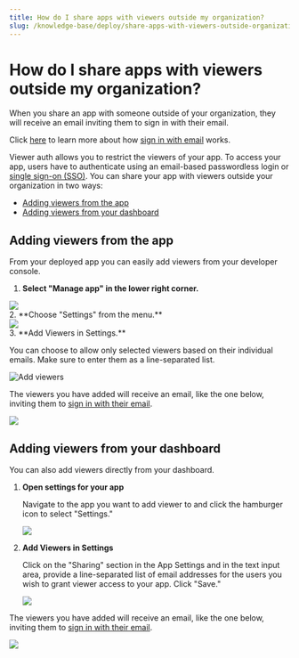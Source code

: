 ```yaml
---
title: How do I share apps with viewers outside my organization?
slug: /knowledge-base/deploy/share-apps-with-viewers-outside-organization
---
```


# How do I share apps with viewers outside my organization?

When you share an app with someone outside of your organization, they will receive an email inviting them to sign in with their email.

<Tip>

Click [here](/streamlit-community-cloud/get-started#sign-in-with-email) to learn more about how [sign in with email](/streamlit-community-cloud/get-started#sign-in-with-email) works.

</Tip>

Viewer auth allows you to restrict the viewers of your app. To access your app, users have to authenticate using an email-based passwordless login or [single sign-on (SSO)](/streamlit-community-cloud/get-started/share-your-app/configuring-single-on-sso). You can share your app with viewers outside your organization in two ways:

- [Adding viewers from the app](#adding-viewers-from-the-app)
- [Adding viewers from your dashboard](#adding-viewers-from-your-dashboard)

## Adding viewers from the app

From your deployed app you can easily add viewers from your developer console.

1. **Select "Manage app" in the lower right corner.**
<div style={{ maxWidth: '45%', marginBottom: '-3em', marginLeft: '10em' }}>
    <Image src="/images/streamlit-community-cloud/manage-app.png" />
</div>
2. **Choose "Settings" from the menu.**
<div style={{ maxWidth: '45%', marginBottom: '-3em', marginLeft: '10em' }}>
    <Image src="/images/streamlit-community-cloud/settings-menu.png" />
</div>
3. **Add Viewers in Settings.**

   You can choose to allow only selected viewers based on their individual emails. Make sure to enter them as a line-separated list.

   ![Add viewers](/images/streamlit-community-cloud/add-viewers.png)

The viewers you have added will receive an email, like the one below, inviting them to [sign in with their email](/streamlit-community-cloud/get-started#sign-in-with-email).

<Image src="/images/streamlit-community-cloud/app-invite-notification.png" />

## Adding viewers from your dashboard

You can also add viewers directly from your dashboard.

1. **Open settings for your app**

   Navigate to the app you want to add viewer to and click the hamburger icon to select "Settings."

   <div style={{ maxWidth: '75%', marginBottom: '-3em', marginLeft: '5em' }}>
       <Image src="/images/streamlit-community-cloud/edit-secrets.png" />
   </div>

2. **Add Viewers in Settings**

   Click on the "Sharing" section in the App Settings and in the text input area, provide a line-separated list of email addresses for the users you wish to grant viewer access to your app. Click "Save."

   <div style={{ maxWidth: '75%', marginBottom: '-3em', marginLeft: '5em' }}>
       <Image src="/images/streamlit-community-cloud/add-viewers.png" />
   </div>

The viewers you have added will receive an email, like the one below, inviting them to [sign in with their email](/streamlit-community-cloud/get-started#sign-in-with-email).

<Image src="/images/streamlit-community-cloud/app-invite-notification.png" />
